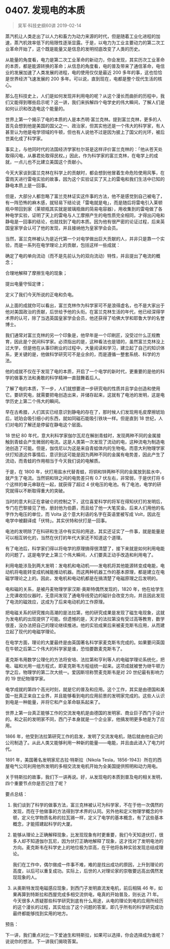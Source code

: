 # 0407. 发现电的本质
> 吴军·科技史纲60讲
2019-02-14

蒸汽机让人类走出了以人力和畜力为动力来源的时代，但是随着工业化进程的加速，蒸汽机效率低下的局限性逐渐显露。于是，以电力为工业主要动力的第二次工业革命开始了，这个既是能量又是信息的发明彻底改变了人类的历史。

从能量的角度看，电力是第二次工业革命的新动力，你会发现，其实历次工业革命的本质，都是能源转换的革命；从信息的角度看，电的普及带来了通信革命，电信业的发展加速了人类发展的进程，电的使用仅仅是最近 200 多年的事，这也恰恰是世界经济飞速发展的 200 多年。可以说，直到现在，电都是整个现代生活的核心。

那么在科技史上，人们是如何发现并利用电的呢？从这个漫长而曲折的历程中，我们又能得到哪些启示呢？这一讲，我们来拆解四个电学史的伟大瞬间，了解人们是如何认识和改造电这个能量的。

世界上第一个揭示了电的本质的人是本杰明·富兰克林。提到富兰克林，更多的人首先会想到他是美国的国父之一、政治家，但其实他还是一个伟大的科学家，有人甚至认为他是电学领域的牛顿，但也有人说他不过是因为披上了国父的光环，被后世美化成了科学家。

事实上，与他同时代的法国经济学家杜尔哥是这样评价富兰克林的：「他从苍天处取得闪电，从暴君处取得民权。」因此，作为科学家的富兰克林，在电学上的成就，一点儿也不比建立美国这个贡献小。

今天大家谈到富兰克林在科学上的贡献时，都会想到他冒着生命危险使用风筝，在雷雨天进行雷电实验的故事，因为这个实验证实了天上的雷电和我们生活中已知的静电本质上是一回事。

但是，大部分人都忽略了富兰克林证实这件事的方法，他不是感觉到自己被电了，有一阵恐怖的麻木感，就轻易下结论说「雷电就是电」，而是随后将雷电引入莱顿瓶中带回到家（莱顿瓶其实就是玻璃瓶做的简易电容器），用收集到的雷电做了各种电学实验，证明了天上的雷电与人工摩擦产生的电性质完全相同，才得出闪电和静电是一回事的结论，也就找到了电的本质。因为他有很严密的论证过程，后来英国皇家学会认可了他的发现，并且接纳他为皇家学会会员。

当然，富兰克林被认为是近代第一个对电学做出巨大贡献的人，并非只是靠一个实验，而是一系列在电学理论上的贡献，包括这样一些成就：

确定了电的单向流动（而不是先前认为的双向流动）特性，并且提出了电流的概念；

合理地解释了摩擦生电的现象；

提出电量守恒定律；

定义了我们今天所说的正电和负电。

从上面的成就你可以看出，富兰克林作为科学家可不是浪得虚名，也不是大家出于他对美国政治的贡献，后世给予他的头衔。在富兰克林生活的年代，他已经深得学术界的认可，除了当选英国皇家学会会员，他还获得了哈佛大学和耶鲁大学的名誉博士。

我们通常对富兰克林的另一个印象是，他早年是一个印刷匠，没受过什么正规教育，因此是个民间科学家。必须指出的是，这种看法也是错的，虽然富兰克林没上过大学，但是他在从事印刷业的过程中，大量阅读和学习，建立起了自己的知识体系，更关键的是，他做科学研究可不是业余的，而是遵循一整套系统、科学的方法。

他的成就不仅在于发现了电的本质，开启了一个电学的新时代，更重要的是他的科学的做事方法和勇敢的科学精神一直鼓舞着后人。

了解了电的本质，下一步，人们就想要进一步研究电的性质并且学会创造和使用它。要研究电，就需要把电创造出来，并储存起来，这就有了电池的发明，这是电学历史上第二个伟大的瞬间。

早在古希腊，人们其实已经意识到静电的存在了，那时候人们发现用毛皮摩擦琥珀后，琥珀会吸引细小的东西，就如同磁石能吸引铁块一样。但是直到 18 世纪，人们对电的了解还是停留在静电这个层面。

18 世纪 80 年代，意大利科学家伽尔瓦尼在解剖青蛙时，发现两种不同的金属接触到青蛙会产生微弱的电流。这是人类第一次发现了流动的电，这种流电为制造电池创造了可能。但是，伽伐尼以为这是来自青蛙体内的生物电。而意大利物理学家伏打知道这件事情后，意识到这可能是因为两种不同的金属有电势差，因此产生了流动，而青蛙的作用相当于今天我们说的电解质。

于是，在 1800 年，伏打用盐水代替青蛙，将铜和锌两种不同的金属放到盐水中，就产生了电流。当然铜和锌之间的电势差只有 0.7 伏左右，非常弱，于是伏打将 6 个这样的单元串联在一起，就获得了超过 4 伏电压的电池。有了电池，电学的研究就得以不断取得重大的突破。

当时的意大利正在拿破仑的控制之下，这位喜爱科学的将军在得知伏打的发明后，专门在巴黎接见了他，册封他为伯爵，而且给了他一大笔奖金。后来人们用他的名字作为电压的单位，而 Volta 这个意大利语的名字在英语里被写成 Volt，因此在电学中被翻译成「伏特」。其实伏特和伏打是一回事。

电池的发明除了在科研和生活中有实际的用途，其实还证实了一件事，就是能量是可以相互转化的，当然在伏打的年代大家还不知道这个道理。

有了电池后，科学家们得以将电学的原理搞得很清楚了，接下来就是如何利用电能的问题了。这是电学史上第三个伟大瞬间，人们要真正动手改造和利用电了。

利用电能涉及到两大发明：发电机和电动机——发电机将其他能源转变成电能，电动机将电能转变成机械能推动机器。而这两种机器工作的基本原理，都是建立在电磁学理论之上的。因此，发电机和电动机都是在搞清楚了电磁原理之后发明的。

电和磁的关系，是被丹麦物理学家汉斯·奥斯特偶然发现的，1820 年，他在给学生上完课收拾仪器时，无意间发现了通电导线旁边的磁针会改变方向，并且因此发现了电流的磁效应，这成为了后来电动机的工作原理。

把电磁关系的研究推向高潮的是法拉第，他的研究成果是发现了磁生电现象，这就为发电机的出现提供了可能。但遗憾的是，天才的法拉第没有受过高等教育，数学很差，没办法把自己的理论继续推进。他的实验成果后来被麦克斯韦应用，从而建立起了现代的电磁学理论。

在电学方面，理论的大厦最终是由英国著名科学家麦克斯韦完成的。如果要问英国在牛顿之后第二个伟大的科学家是谁，恐怕要数麦克斯韦了。

麦克斯韦用数学公理化的方法将安培、法拉第和亨利等人的电磁学理论系统化，把电、磁和光用一组方程式，即麦克斯韦方程组统一起来。这项成就被誉为继牛顿力学之后，物理学的第二次大统一。爱因斯坦称赞麦克斯韦是对 20 世纪最有影响力的 19 世纪物理学家。

电学成就的第四个高光时刻，就是它的普及和应用。这个工作，其实是由德国和美国一批真正来自工业界，并且能够看到电的应用前景的发明家完成的。这些人认识到电是一种能量，并将它和产业革命联系起来了。

世界上第一台真正能够工作的交流发电机是由德国的发明家、商业巨子西门子设计的。和之前的发明家不同，西门子本身就是一个企业家，他搞发明更多地是为了应用。

1866 年，他受到法拉第研究工作的启发，发明了交流发电机，随后就由他自己的公司制造了。从此人类又能够利用一种新的能量——电能，并且由此进入了电力时代。

1891 年，美国著名发明家尼古拉·特斯拉（Nikola Tesla，1856-1943）所在的西屋电气公司利用他所发明的多相交流发电机开始为全美国提供照明和动力用电。

关于特斯拉的故事，我们下一讲再说。好，从发现电的本质到普及电的相关发明，四个重要节点你是否记住了呢？

要点总结：

1. 我们谈到了科学的做事方法，富兰克林被认可为科学家，不在于他一次偶然的发现，而在于他做事的方法得到学术界的认同。另外他和定义物理学概念的牛顿，定义化学物质名称的拉瓦锡一样，定义了电学的基本概念，有了这些基本概念，才能搭建起科学的大厦。

2. 能够从理论上正确解释现象，比发现现象有时更重要，我们今天知道伏打，很多人却不知道伽尔瓦尼，因为伏打正确地解释了现象，这才找对了发明电池的方向。麦克斯韦在科学史上的地位极为崇高，在于他将各种实验发现总结成理论。

	我们在工作中，偶尔做成一件事不难，难的是找出成功的原因，上升到理论的高度，以后可以重复成功。实际上，后世的人对理论家的崇敬要远高出偶然发现现象的人。
3. 从奥斯特发现电磁感应现象，到西门子发明直流发电机，前后相隔 46 年，如果再算到特斯拉和西屋完成多相交流供电，电真的开始普及，则长达 71 年。今天很多人质疑那些科学研究到底有什么用途，从电的理论到电的应用所经历的这个漫长的过程，其实给出了这个问题的答案，即几乎所有的科学研究成功最终都能够找到实用的地方。

预告：

下一讲，我们重点对比一下爱迪生和特斯拉，如果可以选择，你会选择成为谁呢？说说你的想法，下一讲我们揭晓答案。


